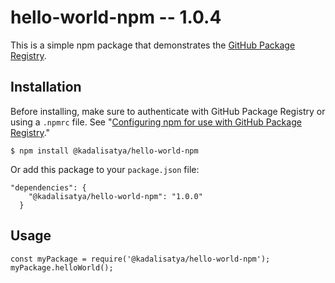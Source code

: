# hello-world-npm -- 1.0.4

This is a simple npm package that demonstrates the [GitHub Package Registry](https://github.com/features/package-registry).

## Installation

Before installing, make sure to authenticate with GitHub Package Registry or using a `.npmrc` file. See "[Configuring npm for use with GitHub Package Registry](https://help.github.com/en/articles/configuring-npm-for-use-with-github-package-registry#authenticating-to-github-package-registry)."

`$ npm install @kadalisatya/hello-world-npm`

Or add this package to your `package.json` file:

```
"dependencies": {
    "@kadalisatya/hello-world-npm": "1.0.0"
  }
```

## Usage

```
const myPackage = require('@kadalisatya/hello-world-npm');
myPackage.helloWorld();
```
